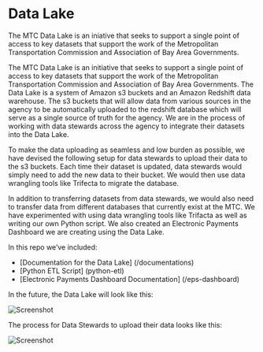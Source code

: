 # Data Lake
The MTC Data Lake is an iniative that seeks to support a single point of access to key datasets that support the work of the Metropolitan Transportation Commission and Association of Bay Area Governments.

The MTC Data Lake is an initiative that seeks to support a single point of access to key datasets that support the work of the Metropolitan Transportation Commission and Association of Bay Area Governments.
The Data Lake is a system of Amazon s3 buckets and an Amazon Redshift data warehouse.  The s3 buckets that will allow data from various sources in the agency to be automatically uploaded to the redshift database which will serve as a single source of truth for the agency. We are in the process of working with data stewards across the agency to integrate their datasets into the Data Lake.
 
To make the data uploading as seamless and low burden as possible, we have devised the following setup for data stewards to upload their data to the s3 buckets.   Each time their dataset is updated, data stewards would simply need to add the new data to their bucket.  We would then use data wrangling tools like Trifecta to migrate the database.

In addition to transferring datasets from data stewards, we would also need to transfer data from different databases that currently exist at the MTC.  We have experimented with using data wrangling tools like Trifacta as well as writing our own Python script.  We also created an Electronic Payments Dashboard we are creating using the Data Lake.

In this repo we’ve included:
* [Documentation for the Data Lake] (/documentations)
* [Python ETL Script] (python-etl)
* [Electronic Payments Dashboard Documentation] (/eps-dashboard)


In the future, the Data Lake will look like this:

![Screenshot](image/SuggestedImprovement_Shortrun.png)

The process for Data Stewards to upload their data looks like this:

![Screenshot](image/Blank_Data_Uploading_SetUp.png)
